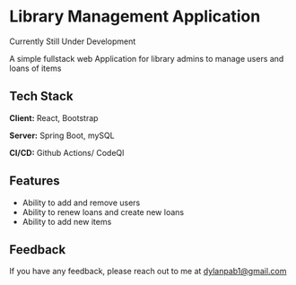 # Library Management Application

Currently Still Under Development 

A simple fullstack web Application for library admins to manage users and loans of items



## Tech Stack

**Client:** React, Bootstrap

**Server:** Spring Boot, mySQL

**CI/CD:**  Github Actions/ CodeQl


## Features

- Ability to add and remove users
- Ability to renew loans and create new loans
- Ability to add new items



## Feedback

If you have any feedback, please reach out to me at dylanpab1@gmail.com

